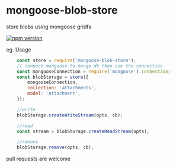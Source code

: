 mongoose-blob-store
==================

store blobs using mongoose gridfs

[![npm version](https://badge.fury.io/js/mongoose-blob-store.svg)](https://badge.fury.io/js/mongoose-blob-store)

eg. Usage

```js
    const store = require('mongoose-blob-store');
    // connect mongoose to mongo db then use the connection
    const mongooseConnection = require('mongoose').connection;
    const blobStorage = store({
        mongooseConnection,
        collection: 'attachments',
        model: 'Attachment',
    });

    //write
    blobStorage.createWriteStream(opts, cb);

    //read
    const stream = blobStorage.createReadStream(opts);

    //remove
    blobStorage.remove(opts, cb);
```

pull requests are welcome


